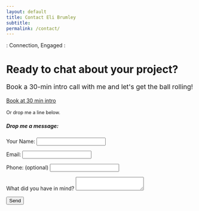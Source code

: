 ```yaml
---
layout: default 
title: Contact Eli Brumley
subtitle:
permalink: /contact/
---
```



<div id="contact" class="mt--4">
	<div class="container">
		<div class="flex fx-col fx-align-center pt-0">
			<div class="fx-item-1 fx-grow mb-3 center">
				<p class="hero-tag fog flex fx-align-center fx-just-center mb-2">
					<span class="blue dot-accent pre">:</span>
					<span class="sub-title pre">
					  Connection, Engaged
					</span>
					<span class="blue dot-accent pre">:</span>
				</p>
				<h1 class="mt-0">Ready to chat about your project?</h1>
				<p class="mb-2" style="font-size: 125%;">Book a 30-min intro call with me and let's get the ball rolling!</p>
				<!-- Calendly link widget begin -->
				<link href="https://assets.calendly.com/assets/external/widget.css" rel="stylesheet">
				<script src="https://assets.calendly.com/assets/external/widget.js" type="text/javascript" async></script>
				<a class="btn px-3" href="" onclick="Calendly.initPopupWidget({url: 'https://calendly.com/elibrumley/30min?background_color=151718&text_color=ffffff&primary_color=0077ee'});return false;">Book at 30 min intro</a>
				<!-- Calendly link widget end -->
				<p style="font-size: 90%; margin-top: 1.3em;">Or drop me a line below.</p>
			</div>
			<div class="form-col fx-item-2 w-50 w-md-75 w-xs-100 px-3 px-md-0 mb-5">
				<div class="form-wrap py-3 px-3 py-sm-1 px-sm-1">
					<h5 class="mt-0 mb-1">Drop me a message:</h5>
					<form
						name="contact"
						action="/thanks"
						method="POST"
						data-netlify-recaptcha="true"
						netlify
					>
						<p>
							<label><span>Your Name:</span>
								<input type="text" name="name" required />
							</label>
						</p>
						<p>
							<label><span>Email:</span>
								<input type="email" name="email" required />
							</label>
						</p>
						<p>
							<label><span>Phone: (optional)</span>
								<input type="tel" name="phone" />
							</label>
						</p>
						<p>
							<label>
								<span>What did you have in mind?</span>
								<textarea name="message"></textarea>
							</label>
						</p>
						<p>
							<div data-netlify-recaptcha="true"></div>
						</p>
						<p>
							<button class="btn" type="submit">Send</button>
						</p>	
					</form>
				</div>
			</div>
		</div>
	</div>
</div>